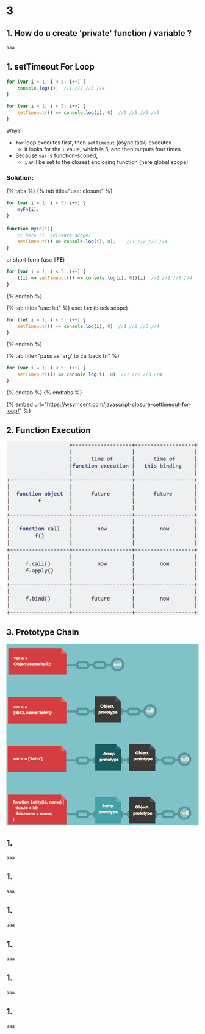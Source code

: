 # 3

## 1. How do u create 'private' function / variable ?

```javascript
aaa
```



## 1. setTimeout For Loop

```javascript
for (var i = 1; i < 5; i++) {
    console.log(i);  //1 //2 //3 //4
}
```

```javascript
for (var i = 1; i < 5; i++) {
    setTimeout(() => console.log(i), 0)  //5 //5 //5 //5
}
```

Why?

* `for` loop executes first, then `setTimeout` \(async task\) executes  
  * it looks for the `i` value, which is 5, and then outputs four times
* Because `var` is function-scoped, 
  * `i` will be set to the closest enclosing function \(here global scope\)

### Solution:

{% tabs %}
{% tab title="use: closure" %}
```javascript
for (var i = 1; i < 5; i++) {
    myFn(i); 
}

function myFn(i){
    // here 'i' (closure scope)
    setTimeout(() => console.log(i), 0);    //1 //2 //3 //4
}
```

or short form \(use **IIFE**\)

```javascript
for (var i = 1; i < 5; i++) {
    ((i) => setTimeout(() => console.log(i), 0))(i)  //1 //2 //3 //4
}
```
{% endtab %}

{% tab title="use: let" %}
use: **`let`** \(block scope\)

```javascript
for (let i = 1; i < 5; i++) {
    setTimeout(() => console.log(i), 0)  //1 //2 //3 //4
}
```
{% endtab %}

{% tab title="pass as \'arg\' to callback fn" %}
```javascript
for (var i = 1; i < 5; i++) {
    setTimeout((i) => console.log(i), 0)  //1 //2 //3 //4
}
```
{% endtab %}
{% endtabs %}



{% embed url="https://wsvincent.com/javascript-closure-settimeout-for-loop/" %}

## 2. Function Execution

![](../../.gitbook/assets/image%20%28166%29.png)

## 3. Prototype Chain

![](../../.gitbook/assets/image%20%28143%29.png)

## 1.

```javascript
aaa
```



## 1.

```javascript
aaa
```



## 1.

```javascript
aaa
```



## 1.

```javascript
aaa
```



## 1.

```javascript
aaa
```



## 1.

```javascript
aaa
```

